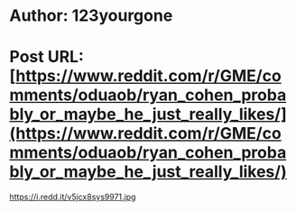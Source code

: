 # Author: 123yourgone
# Post URL: [https://www.reddit.com/r/GME/comments/oduaob/ryan_cohen_probably_or_maybe_he_just_really_likes/](https://www.reddit.com/r/GME/comments/oduaob/ryan_cohen_probably_or_maybe_he_just_really_likes/)


https://i.redd.it/v5jcx8sys9971.jpg